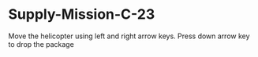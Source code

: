 # Supply-Mission-C-23
Move the helicopter using left and right arrow keys. Press down arrow key to drop the package
